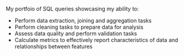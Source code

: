 My portfoio of SQL queries showcasing my ability to:

- Perform data extraction, joining and aggregation tasks
- Perform cleaning tasks to prepare data for analysis
- Assess data quality and perform validation tasks
- Calculate metrics to effectively report characteristics of data and relationships between features
